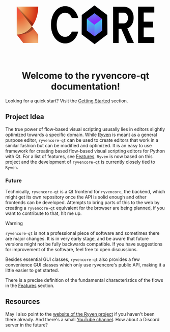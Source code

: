 <p align="center">
  <img src="img/logo.png" height="200"/>
</p>

<h1 align="center"> Welcome to the ryvencore-qt documentation! </h1>

<!-- ![](img/ryvencore_screenshot1.png) -->

Looking for a quick start? Visit the [Getting Started](/getting_started.md) section.

## Project Idea

The true power of flow-based visual scripting ususally lies in editors slightly optimized towards a specific domain. While [Ryven](https://github.com/leon-thomm/ryven) is meant as a general purpose editor, `ryvencore-qt` can be used to create editors that work in a similar fashion but can be modified and optimized. It is an easy to use framework for creating based flow-based visual scripting editors for Python with Qt. For a list of features, see [Features](/features). `Ryven` is now based on this project and the development of `ryvencore-qt` is currently closely tied to `Ryven`.

### Future

Technically, `ryvencore-qt` is a Qt frontend for `ryvencore`, the backend, which might get its own repository once the API is solid enough and other frontends can be developed. Attempts to bring parts of this to the web by creating a `ryvencore-qt` equivalent for the browser are being planned, if you want to contribute to that, hit me up.

> [!WARNING]
> `ryvencore-qt` is not a professional piece of software and sometimes there are major changes. It is in very early stage, and be aware that future versions might not be fully backwards compatible. If you have suggestions for improvement of the software, feel free to open discussions.

Besides essential GUI classes, `ryvencore-qt` also provides a few convenience GUI classes which only use ryvencore's public API, making it a little easier to get started.

There is a precise definition of the fundamental characteristics of the flows in the [Features](features.md) section.

## Resources

May I also point to the [website of the Ryven project](https://ryven.org) if you haven't been there already. And there's a small [YouTube channel](https://www.youtube.com/channel/UCfpqNAOXv35bj_j_E_OyR_A). How about a Discord server in the future?